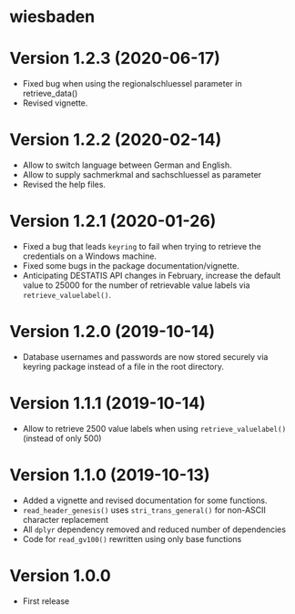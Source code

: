 # wiesbaden

# Version 1.2.3 (2020-06-17)

* Fixed bug when using the regionalschluessel parameter in retrieve_data()
* Revised vignette. 


# Version 1.2.2 (2020-02-14)

* Allow to switch language between German and English. 
* Allow to supply sachmerkmal and sachschluessel as parameter 
* Revised the help files.

# Version 1.2.1 (2020-01-26)

* Fixed a bug that leads `keyring` to fail when trying to retrieve the credentials on a Windows machine.
* Fixed some bugs in the package documentation/vignette.
* Anticipating DESTATIS API changes in February, increase the default value to 25000 for the number of retrievable value labels via `retrieve_valuelabel()`.

# Version 1.2.0 (2019-10-14)

* Database usernames and passwords are now stored securely via keyring package instead of a file in the root directory. 

# Version 1.1.1 (2019-10-14)

* Allow to retrieve 2500 value labels when using `retrieve_valuelabel()` (instead of only 500)

# Version 1.1.0 (2019-10-13)

* Added a vignette and revised documentation for some functions.
* `read_header_genesis()` uses `stri_trans_general()` for non-ASCII character replacement 
* All `dplyr` dependency removed and reduced number of dependencies
* Code for `read_gv100()` rewritten using only base functions

# Version 1.0.0

* First release